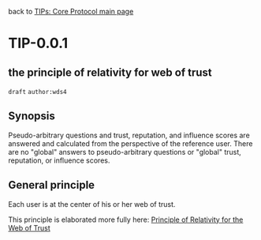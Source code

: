 back to [TIPs: Core Protocol main page](https://github.com/wds4/tapestry-protocol/blob/main/tips/core-protocol/README.md)

TIP-0.0.1
======
the principle of relativity for web of trust
-----------

`draft` `author:wds4`

## Synopsis

Pseudo-arbitrary questions and trust, reputation, and influence scores are answered and calculated from the perspective of the reference user. There are no "global" answers to pseudo-arbitrary questions or "global" trust, reputation, or influence scores.

## General principle

Each user is at the center of his or her web of trust.

This principle is elaborated more fully here: [Principle of Relativity for the Web of Trust](https://github.com/WebOfTrustInfo/rwot1-sf/blob/master/Principle-of-Relativity-for-WoT.md)
